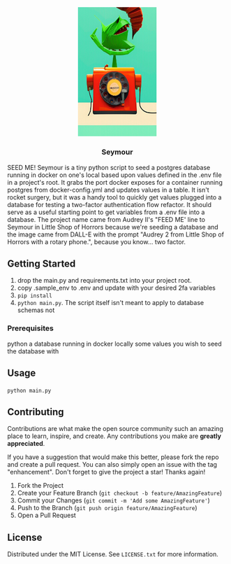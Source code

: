 
<!-- PROJECT LOGO -->
<div align="center">
  <a href="https://github.com/markwbrown/seymour">
    <img src="seed_me.jpg" alt="AI Generated Art of Audrey II from Little Shop of Horrors with a rotary phone" width="180">
  </a>

<h3 align="center">Seymour</h3>

  <p align="left">
    SEED ME! Seymour is a tiny python script to seed a postgres database running in docker on one's local based upon values defined in the .env file in a project's root. It grabs the port docker exposes for a container running postgres from docker-config.yml and updates values in a table. It isn't rocket surgery, but it was a handy tool to quickly get values plugged into a database for testing a two-factor authentication flow refactor. It should serve as a useful starting point to get variables from a .env file into a database. The project name came from Audrey II's "FEED ME' line to Seymour in Little Shop of Horrors because we're seeding a database and the image came from DALL-E with the prompt "Audrey 2 from Little Shop of Horrors with a rotary phone.", because you know... two factor. 
  </p>
</div>



<!-- GETTING STARTED -->
## Getting Started

1. drop the main.py and requirements.txt into your project root.
2. copy .sample_env to .env and update with your desired 2fa variables
3.  `pip install`
4. `python main.py`. The script itself isn't meant to apply to database schemas not 

### Prerequisites

python
a database running in docker locally
some values you wish to seed the database with

<!-- USAGE EXAMPLES -->
## Usage
`python main.py`

<!-- CONTRIBUTING -->
## Contributing

Contributions are what make the open source community such an amazing place to learn, inspire, and create. Any contributions you make are **greatly appreciated**.

If you have a suggestion that would make this better, please fork the repo and create a pull request. You can also simply open an issue with the tag "enhancement".
Don't forget to give the project a star! Thanks again!

1. Fork the Project
2. Create your Feature Branch (`git checkout -b feature/AmazingFeature`)
3. Commit your Changes (`git commit -m 'Add some AmazingFeature'`)
4. Push to the Branch (`git push origin feature/AmazingFeature`)
5. Open a Pull Request


<!-- LICENSE -->
## License

Distributed under the MIT License. See `LICENSE.txt` for more information.